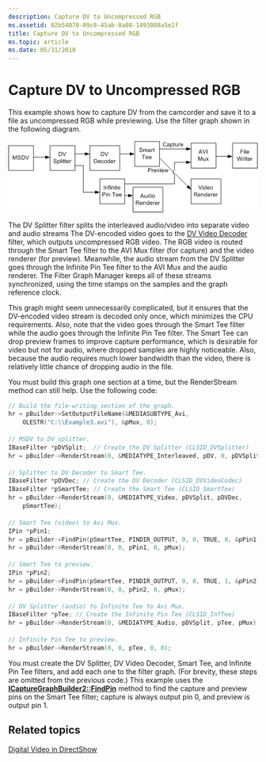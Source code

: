 ```yaml
---
description: Capture DV to Uncompressed RGB
ms.assetid: 02b54070-09c8-45ab-8a08-1493008a5e1f
title: Capture DV to Uncompressed RGB
ms.topic: article
ms.date: 05/31/2018
---
```


# Capture DV to Uncompressed RGB

This example shows how to capture DV from the camcorder and save it to a file as uncompressed RGB while previewing. Use the filter graph shown in the following diagram.

![capturing uncompressed rgb to file](images/dv-rgb-cap.png)

The DV Splitter filter splits the interleaved audio/video into separate video and audio streams The DV-encoded video goes to the [DV Video Decoder](dv-video-decoder-filter.md) filter, which outputs uncompressed RGB video. The RGB video is routed through the Smart Tee filter to the AVI Mux filter (for capture) and the video renderer (for preview). Meanwhile, the audio stream from the DV Splitter goes through the Infinite Pin Tee filter to the AVI Mux and the audio renderer. The Filter Graph Manager keeps all of these streams synchronized, using the time stamps on the samples and the graph reference clock.

This graph might seem unnecessarily complicated, but it ensures that the DV-encoded video stream is decoded only once, which minimizes the CPU requirements. Also, note that the video goes through the Smart Tee filter while the audio goes through the Infinite Pin Tee filter. The Smart Tee can drop preview frames to improve capture performance, which is desirable for video but not for audio, where dropped samples are highly noticeable. Also, because the audio requires much lower bandwidth than the video, there is relatively little chance of dropping audio in the file.

You must build this graph one section at a time, but the RenderStream method can still help. Use the following code:


```C++
// Build the file-writing section of the graph.
hr = pBuilder->SetOutputFileName(&MEDIASUBTYPE_Avi, 
    OLESTR("C:\\Example3.avi"), &pMux, 0);

// MSDV to DV splitter.
IBaseFilter *pDVSplit;  // Create the DV Splitter (CLSID_DVSplitter)
hr = pBuilder->RenderStream(0, &MEDIATYPE_Interleaved, pDV, 0, pDVSplit);

// Splitter to DV Decoder to Smart Tee.
IBaseFilter *pDVDec; // Create the DV Decoder (CLSID_DVVideoCodec)
IBaseFilter *pSmartTee; // Create the Smart Tee (CLSID_SmartTee)
hr = pBuilder->RenderStream(0, &MEDIATYPE_Video, pDVSplit, pDVDec,
    pSmartTee);

// Smart Tee (video) to Avi Mux.
IPin *pPin1;
hr = pBuilder->FindPin(pSmartTee, PINDIR_OUTPUT, 0, 0, TRUE, 0, &pPin1);
hr = pBuilder->RenderStream(0, 0, pPin1, 0, pMux);

// Smart Tee to preview.
IPin *pPin2;
hr = pBuilder->FindPin(pSmartTee, PINDIR_OUTPUT, 0, 0, TRUE, 1, &pPin2);
hr = pBuilder->RenderStream(0, 0, pPin2, 0, pMux);

// DV Splitter (audio) to Infinite Tee to Avi Mux.
IBaseFilter *pTee; // Create the Infinite Pin Tee (CLSID_InfTee)
hr = pBuilder->RenderStream(0, &MEDIATYPE_Audio, pDVSplit, pTee, pMux);

// Infinite Pin Tee to preview.
hr = pBuilder->RenderStream(0, 0, pTee, 0, 0);
```



You must create the DV Splitter, DV Video Decoder, Smart Tee, and Infinite Pin Tee filters, and add each one to the filter graph. (For brevity, these steps are omitted from the previous code.) This example uses the [**ICaptureGraphBuilder2::FindPin**](/windows/desktop/api/Strmif/nf-strmif-icapturegraphbuilder2-findpin) method to find the capture and preview pins on the Smart Tee filter; capture is always output pin 0, and preview is output pin 1.

## Related topics

<dl> <dt>

[Digital Video in DirectShow](digital-video-in-directshow.md)
</dt> </dl>

 

 



